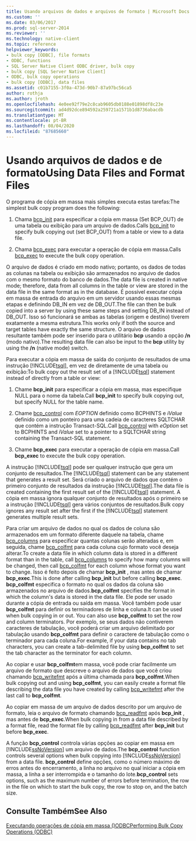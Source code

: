 ```yaml
---
title: Usando arquivos de dados e arquivos de formato | Microsoft Docs
ms.custom: ''
ms.date: 03/06/2017
ms.prod: sql-server-2014
ms.reviewer: ''
ms.technology: native-client
ms.topic: reference
helpviewer_keywords:
- bulk copy [ODBC], file formats
- ODBC, functions
- SQL Server Native Client ODBC driver, bulk copy
- bulk copy [SQL Server Native Client]
- ODBC, bulk copy operations
- bulk copy [ODBC], data files
ms.assetid: c01b7155-3f0a-473d-90b7-87a97bc56ca5
author: rothja
ms.author: jroth
ms.openlocfilehash: 4e0ee92f79e2c8cab9605db0188e01898df8c23e
ms.sourcegitcommit: ad4d92dce894592a259721a1571b1d8736abacdb
ms.translationtype: MT
ms.contentlocale: pt-BR
ms.lasthandoff: 08/04/2020
ms.locfileid: "87685660"
---
```

# <a name="using-data-files-and-format-files"></a><span data-ttu-id="d962e-102">Usando arquivos de dados e de formato</span><span class="sxs-lookup"><span data-stu-id="d962e-102">Using Data Files and Format Files</span></span>
  <span data-ttu-id="d962e-103">O programa de cópia em massa mais simples executa estas tarefas:</span><span class="sxs-lookup"><span data-stu-id="d962e-103">The simplest bulk copy program does the following:</span></span>  
  
1.  <span data-ttu-id="d962e-104">Chama [bcp_init](../native-client-odbc-extensions-bulk-copy-functions/bcp-init.md) para especificar a cópia em massa (Set BCP_OUT) de uma tabela ou exibição para um arquivo de dados.</span><span class="sxs-lookup"><span data-stu-id="d962e-104">Calls [bcp_init](../native-client-odbc-extensions-bulk-copy-functions/bcp-init.md) to specify bulk copying out (set BCP_OUT) from a table or view to a data file.</span></span>  
  
2.  <span data-ttu-id="d962e-105">Chama [bcp_exec](../native-client-odbc-extensions-bulk-copy-functions/bcp-exec.md) para executar a operação de cópia em massa.</span><span class="sxs-lookup"><span data-stu-id="d962e-105">Calls [bcp_exec](../native-client-odbc-extensions-bulk-copy-functions/bcp-exec.md) to execute the bulk copy operation.</span></span>  
  
 <span data-ttu-id="d962e-106">O arquivo de dados é criado em modo nativo; portanto, os dados de todas as colunas na tabela ou exibição são armazenados no arquivo de dados com o mesmo formato do banco de dados.</span><span class="sxs-lookup"><span data-stu-id="d962e-106">The data file is created in native mode; therefore, data from all columns in the table or view are stored in the data file in the same format as in the database.</span></span> <span data-ttu-id="d962e-107">É possível executar cópia em massa de entrada do arquivo em um servidor usando essas mesmas etapas e definindo DB_IN em vez de DB_OUT.</span><span class="sxs-lookup"><span data-stu-id="d962e-107">The file can then be bulk copied into a server by using these same steps and setting DB_IN instead of DB_OUT.</span></span> <span data-ttu-id="d962e-108">Isso só funcionará se ambas as tabelas (origem e destino) tiverem exatamente a mesma estrutura.</span><span class="sxs-lookup"><span data-stu-id="d962e-108">This works only if both the source and target tables have exactly the same structure.</span></span> <span data-ttu-id="d962e-109">O arquivo de dados resultante também pode ser inserido para o utilitário **bcp** usando a opção **/n** (modo nativo).</span><span class="sxs-lookup"><span data-stu-id="d962e-109">The resulting data file can also be input to the **bcp** utility by using the **/n** (native mode) switch.</span></span>  
  
 <span data-ttu-id="d962e-110">Para executar a cópia em massa de saída do conjunto de resultados de uma instrução [!INCLUDE[tsql](../../includes/tsql-md.md)], em vez de diretamente de uma tabela ou exibição:</span><span class="sxs-lookup"><span data-stu-id="d962e-110">To bulk copy out the result set of a [!INCLUDE[tsql](../../includes/tsql-md.md)] statement instead of directly from a table or view:</span></span>  
  
1.  <span data-ttu-id="d962e-111">Chame **bcp_init** para especificar a cópia em massa, mas especifique NULL para o nome da tabela.</span><span class="sxs-lookup"><span data-stu-id="d962e-111">Call **bcp_init** to specify bulk copying out, but specify NULL for the table name.</span></span>  
  
2.  <span data-ttu-id="d962e-112">Chame [bcp_control](../native-client-odbc-extensions-bulk-copy-functions/bcp-control.md) com *EOPTION* definido como BCPHINTS e *iValue* definido como um ponteiro para uma cadeia de caracteres SQLTCHAR que contém a instrução Transact-SQL.</span><span class="sxs-lookup"><span data-stu-id="d962e-112">Call [bcp_control](../native-client-odbc-extensions-bulk-copy-functions/bcp-control.md) with *eOption* set to BCPHINTS and *iValue* set to a pointer to a SQLTCHAR string containing the Transact-SQL statement.</span></span>  
  
3.  <span data-ttu-id="d962e-113">Chame **bcp_exec** para executar a operação de cópia em massa.</span><span class="sxs-lookup"><span data-stu-id="d962e-113">Call **bcp_exec** to execute the bulk copy operation.</span></span>  
  
 <span data-ttu-id="d962e-114">A instrução [!INCLUDE[tsql](../../includes/tsql-md.md)] pode ser qualquer instrução que gera um conjunto de resultados.</span><span class="sxs-lookup"><span data-stu-id="d962e-114">The [!INCLUDE[tsql](../../includes/tsql-md.md)] statement can be any statement that generates a result set.</span></span> <span data-ttu-id="d962e-115">Será criado o arquivo de dados que contém o primeiro conjunto de resultados da instrução [!INCLUDE[tsql](../../includes/tsql-md.md)].</span><span class="sxs-lookup"><span data-stu-id="d962e-115">The data file is created containing the first result set of the [!INCLUDE[tsql](../../includes/tsql-md.md)] statement.</span></span> <span data-ttu-id="d962e-116">A cópia em massa ignora qualquer conjunto de resultados após o primeiro se a instrução [!INCLUDE[tsql](../../includes/tsql-md.md)] gera vários conjuntos de resultados.</span><span class="sxs-lookup"><span data-stu-id="d962e-116">Bulk copy ignores any result set after the first if the [!INCLUDE[tsql](../../includes/tsql-md.md)] statement generates multiple result sets.</span></span>  
  
 <span data-ttu-id="d962e-117">Para criar um arquivo de dados no qual os dados de coluna são armazenados em um formato diferente daquele na tabela, chame [bcp_columns](../native-client-odbc-extensions-bulk-copy-functions/bcp-columns.md) para especificar quantas colunas serão alteradas e, em seguida, chame [bcp_colfmt](../native-client-odbc-extensions-bulk-copy-functions/bcp-colfmt.md) para cada coluna cujo formato você deseja alterar.</span><span class="sxs-lookup"><span data-stu-id="d962e-117">To create a data file in which column data is stored in a different format than in the table, call [bcp_columns](../native-client-odbc-extensions-bulk-copy-functions/bcp-columns.md) to specify how many columns will be changed, then call [bcp_colfmt](../native-client-odbc-extensions-bulk-copy-functions/bcp-colfmt.md) for each column whose format you want to change.</span></span> <span data-ttu-id="d962e-118">Isso é feito depois de chamar **bcp_init** , mas antes de chamar **bcp_exec**.</span><span class="sxs-lookup"><span data-stu-id="d962e-118">This is done after calling **bcp_init** but before calling **bcp_exec**.</span></span> <span data-ttu-id="d962e-119">**bcp_colfmt** especifica o formato no qual os dados da coluna são armazenados no arquivo de dados.</span><span class="sxs-lookup"><span data-stu-id="d962e-119">**bcp_colfmt** specifies the format in which the column's data is stored in the data file.</span></span> <span data-ttu-id="d962e-120">Ele pode ser usado durante a cópia de entrada ou saída em massa. Você também pode usar **bcp_colfmt** para definir os terminadores de linha e coluna.</span><span class="sxs-lookup"><span data-stu-id="d962e-120">It can be used when bulk copying in or out. You can also use **bcp_colfmt** to set the row and column terminators.</span></span> <span data-ttu-id="d962e-121">Por exemplo, se seus dados não contiverem caracteres de tabulação, você poderá criar um arquivo delimitado por tabulação usando **bcp_colfmt** para definir o caractere de tabulação como o terminador para cada coluna.</span><span class="sxs-lookup"><span data-stu-id="d962e-121">For example, if your data contains no tab characters, you can create a tab-delimited file by using **bcp_colfmt** to set the tab character as the terminator for each column.</span></span>  
  
 <span data-ttu-id="d962e-122">Ao copiar e usar **bcp_colfmt**em massa, você pode criar facilmente um arquivo de formato que descreve o arquivo de dados que você criou chamando [bcp_writefmt](../native-client-odbc-extensions-bulk-copy-functions/bcp-writefmt.md) após a última chamada para **bcp_colfmt**.</span><span class="sxs-lookup"><span data-stu-id="d962e-122">When bulk copying out and using **bcp_colfmt**, you can easily create a format file describing the data file you have created by calling [bcp_writefmt](../native-client-odbc-extensions-bulk-copy-functions/bcp-writefmt.md) after the last call to **bcp_colfmt**.</span></span>  
  
 <span data-ttu-id="d962e-123">Ao copiar em massa de um arquivo de dados descrito por um arquivo de formato, leia o arquivo de formato chamando [bcp_readfmt](../native-client-odbc-extensions-bulk-copy-functions/bcp-readfmt.md) após **bcp_init** , mas antes de **bcp_exec**.</span><span class="sxs-lookup"><span data-stu-id="d962e-123">When bulk copying in from a data file described by a format file, read the format file by calling [bcp_readfmt](../native-client-odbc-extensions-bulk-copy-functions/bcp-readfmt.md) after **bcp_init** but before **bcp_exec**.</span></span>  
  
 <span data-ttu-id="d962e-124">A função **bcp_control** controla várias opções ao copiar em massa em [!INCLUDE[ssNoVersion](../../includes/ssnoversion-md.md)] um arquivo de dados.</span><span class="sxs-lookup"><span data-stu-id="d962e-124">The **bcp_control** function controls several options when bulk copying into [!INCLUDE[ssNoVersion](../../includes/ssnoversion-md.md)] from a data file.</span></span> <span data-ttu-id="d962e-125">**bcp_control** define opções, como o número máximo de erros antes do encerramento, a linha no arquivo no qual iniciar a cópia em massa, a linha a ser interrompida e o tamanho do lote.</span><span class="sxs-lookup"><span data-stu-id="d962e-125">**bcp_control** sets options, such as the maximum number of errors before termination, the row in the file on which to start the bulk copy, the row to stop on, and the batch size.</span></span>  
  
## <a name="see-also"></a><span data-ttu-id="d962e-126">Consulte Também</span><span class="sxs-lookup"><span data-stu-id="d962e-126">See Also</span></span>  
 [<span data-ttu-id="d962e-127">Executando operações de cópia em massa &#40;&#41;ODBC</span><span class="sxs-lookup"><span data-stu-id="d962e-127">Performing Bulk Copy Operations &#40;ODBC&#41;</span></span>](performing-bulk-copy-operations-odbc.md)  
  
  

